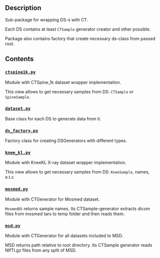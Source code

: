 ## Description

Sub-package for wrapping DS-s with CT.

Each DS contains at least ``CTSample`` generator creator and other possible.

Package also contains factory that create necessary ds-class from passed root.

## Contents

### [`ctspine1k.py`](ctspine1k.py)

Module with CTSpine_1k dataset wrapper implementation.

This view allows to get necessary samples from DS: `CTSample` or `SpineSample`.

### [`dataset.py`](dataset.py)

Base class for each DS to generate data from it.

### [`ds_factory.py`](ds_factory.py)

Factory class for creating DSGenerators with different types.

### [`knee_kl.py`](knee_kl.py)

Module with KneeKL X-ray dataset wrapper implementation.

This view allows to get necessary samples from DS: `KneeSample`, names, e.t.c

### [`mosmed.py`](mosmed.py)

Module with CTGenerator for Mosmed dataset.

`MosmedDS` returns sample names.
Its CTSample-generator extracts dicom files from mosmed tars to temp folder
and then reads them.

### [`msd.py`](msd.py)

Module with CTGenerator for all datasets included to MSD.

MSD returns path relative to root directory.
Its CTSample generator reads NIfTI.gz files from any split of MSD.